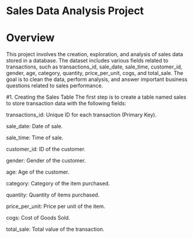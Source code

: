 # Sales Data Analysis Project
# Overview
This project involves the creation, exploration, and analysis of sales data stored in a database. The dataset includes various fields related to transactions, such as transactions_id, sale_date, sale_time, customer_id, gender, age, category, quantity, price_per_unit, cogs, and total_sale. The goal is to clean the data, perform analysis, and answer important business questions related to sales performance.

#1. Creating the Sales Table
The first step is to create a table named sales to store transaction data with the following fields:

transactions_id: Unique ID for each transaction (Primary Key).

sale_date: Date of sale.

sale_time: Time of sale.

customer_id: ID of the customer.

gender: Gender of the customer.

age: Age of the customer.

category: Category of the item purchased.

quantity: Quantity of items purchased.

price_per_unit: Price per unit of the item.

cogs: Cost of Goods Sold.

total_sale: Total value of the transaction.

